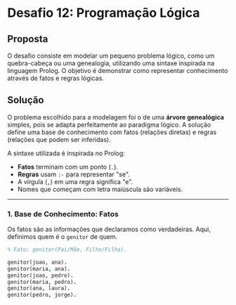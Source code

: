 # Desafio 12: Programação Lógica

## Proposta

O desafio consiste em modelar um pequeno problema lógico, como um quebra-cabeça ou uma genealogia, utilizando uma sintaxe inspirada na linguagem Prolog. O objetivo é demonstrar como representar conhecimento através de fatos e regras lógicas.

## Solução

O problema escolhido para a modelagem foi o de uma **árvore genealógica** simples, pois se adapta perfeitamente ao paradigma lógico. A solução define uma base de conhecimento com fatos (relações diretas) e regras (relações que podem ser inferidas).

A sintaxe utilizada é inspirada no Prolog:
* **Fatos** terminam com um ponto (`.`).
* **Regras** usam `:-` para representar "se".
* A vírgula (`,`) em uma regra significa "e".
* Nomes que começam com letra maiúscula são variáveis.

---

### 1. Base de Conhecimento: Fatos

Os fatos são as informações que declaramos como verdadeiras. Aqui, definimos quem é o `genitor` de quem.

```prolog
% Fato: genitor(Pai/Mãe, Filho/Filha).

genitor(joao, ana).
genitor(maria, ana).
genitor(joao, pedro).
genitor(maria, pedro).
genitor(ana, laura).
genitor(pedro, jorge).